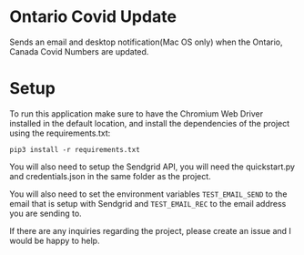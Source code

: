 # Ontario Covid Update
Sends an email and desktop notification(Mac OS only) when the Ontario, Canada Covid Numbers are updated.

# Setup
To run this application make sure to have the Chromium Web Driver installed in the default location, and install the dependencies of the project using the requirements.txt:

```
pip3 install -r requirements.txt
```
You will also need to setup the Sendgrid API, you will need the quickstart.py and credentials.json in the same folder as the project.

You will also need to set the environment variables ```TEST_EMAIL_SEND``` to the email that is setup with Sendgrid and ```TEST_EMAIL_REC``` to the email address you are sending to.

If there are any inquiries regarding the project, please create an issue and I would be happy to help.
